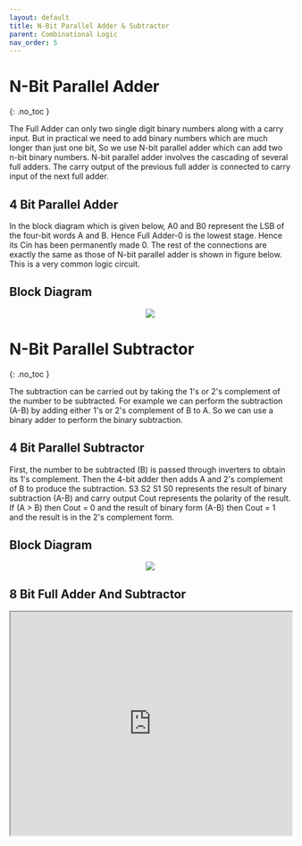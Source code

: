 ```yaml
---
layout: default
title: N-Bit Parallel Adder & Subtractor
parent: Combinational Logic
nav_order: 5
---
```



# N-Bit Parallel Adder
{: .no_toc }

The Full Adder can only two single digit binary numbers along with a carry input. 
But in practical we need to add binary numbers which are much longer than just one bit, So we use N-bit parallel adder which can add two n-bit binary numbers. 
N-bit parallel adder involves the cascading of several full adders.
The carry output of the previous full adder is connected to carry input of the next full adder.

## 4 Bit Parallel Adder
In the block diagram which is given below, A0 and B0 represent the LSB of the four-bit words A and B. 
Hence Full Adder-0 is the lowest stage. 
Hence its Cin has been permanently made 0. 
The rest of the connections are exactly the same as those of N-bit parallel adder is shown in figure below. This is a very common logic circuit.

## Block Diagram

<div style="text-align:center"><img src="../../assets/images/fourbitadder_blockdiagram.jpg" /></div>


# N-Bit Parallel Subtractor
{: .no_toc }

The subtraction can be carried out by taking the 1's or 2's complement of the number to be subtracted. 
For example we can perform the subtraction (A-B) by adding either 1's or 2's complement of B to A. 
So we can use a binary adder to perform the binary subtraction.


## 4 Bit Parallel Subtractor
First, the number to be subtracted (B) is passed through inverters to obtain its 1's complement. 
Then the 4-bit adder then adds A and 2's complement of B to produce the subtraction. 
S3 S2 S1 S0 represents the result of binary subtraction (A-B) and carry output Cout represents the polarity of the result. 
If (A > B) then Cout = 0 and the result of binary form (A-B) then Cout = 1 and the result is in the 2's complement form.


## Block Diagram

<div style="text-align:center"><img src="../../assets/images/fourbitsubstractor_blockdiagram.jpg" /></div>


## 8 Bit Full Adder And Subtractor   
<iframe width="100%" height="400px" src="https://circuitverse.org/simulator/embed/2018" id="projectPreview" scrolling="no" webkitAllowFullScreen mozAllowFullScreen allowFullScreen> </iframe>
